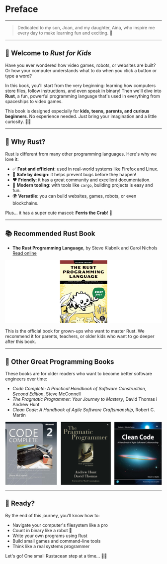 # Preface

---

> Dedicated to my son, Joan, and my daughter, Aina, who inspire me every day to make learning fun and exciting. 💖

---

## 👋 Welcome to _Rust for Kids_

Have you ever wondered how video games, robots, or websites are built? Or how your computer understands what to do when you click a button or type a word?

In this book, you'll start from the very beginning: learning how computers store files, follow instructions, and even speak in binary! Then we'll dive into **Rust**, a fun, powerful programming language that's used in everything from spaceships to video games.

This book is designed especially for **kids, teens, parents, and curious beginners**. No experience needed. Just bring your imagination and a little curiosity. 🧠✨

---

## 🦀 Why Rust?

Rust is different from many other programming languages. Here's why we love it:

- ✅ **Fast and efficient**: used in real-world systems like Firefox and Linux.
- 🧠 **Safe by design**: it helps prevent bugs before they happen!
- ❤️ **Friendly**: it has a great community and excellent documentation.
- 🧰 **Modern tooling**: with tools like `cargo`, building projects is easy and fun.
- 🌍 **Versatile**: you can build websites, games, robots, or even blockchains.

Plus... it has a super cute mascot: **Ferris the Crab**! 🦀

---

## 📚 Recommended Rust Book

- **The Rust Programming Language**, by Steve Klabnik and Carol Nichols
  [Read online](https://doc.rust-lang.org/book/)

![The Rust Programming Language](./img/rust_book.png)

This is the official book for grown-ups who want to master Rust. We recommend it for parents, teachers, or older kids who want to go deeper after this book.

---

## 📘 Other Great Programming Books

These books are for older readers who want to become better software engineers over time:

- _Code Complete: A Practical Handbook of Software Construction, Second Edition_, Steve McConnell
- _The Pragmatic Programmer: Your Journey to Mastery_, David Thomas i Andrew Hunt
- _Clean Code: A Handbook of Agile Software Craftsmanship_, Robert C. Martin

![Books for developers](./img/books.png)

---

## 🚀 Ready?

By the end of this journey, you'll know how to:

- Navigate your computer's filesystem like a pro
- Count in binary like a robot 🤖
- Write your own programs using Rust
- Build small games and command-line tools
- Think like a real systems programmer

Let's go! One small Rustacean step at a time... 🦀👣

